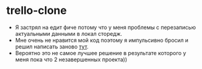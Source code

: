 # trello-clone

- Я застрял на едит фиче потому что у меня проблемы с перезаписью актуальными данными в локал сторедж.
- Мне очень не нравится мой код поэтому я импульсивно бросил и решил написать заново [тут](https://github.com/yauheni-damantsevich/kanban-board).
- Вероятно это не самое лучшее решение в результате которого у меня пока что 2 незавершенных проекта))
